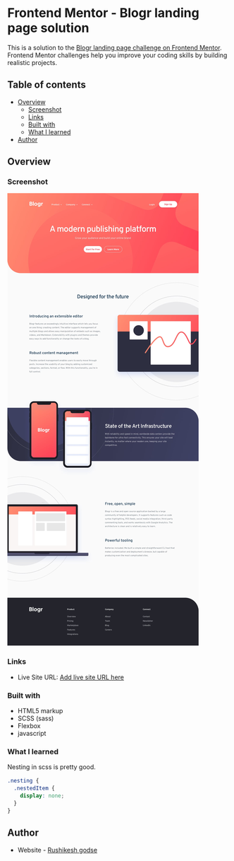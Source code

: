 # Frontend Mentor - Blogr landing page solution

This is a solution to the [Blogr landing page challenge on Frontend Mentor](https://www.frontendmentor.io/challenges/blogr-landing-page-EX2RLAApP). Frontend Mentor challenges help you improve your coding skills by building realistic projects. 

## Table of contents

- [Overview](#overview)
  - [Screenshot](#screenshot)
  - [Links](#links)
  - [Built with](#built-with)
  - [What I learned](#what-i-learned)
- [Author](#author)


## Overview
 
### Screenshot

![](./screenshot.jpg)

### Links

- Live Site URL: [Add live site URL here](https:rushikeshgodse.github.io/blogr-landing-page/)

### Built with

- HTML5 markup
- SCSS (sass)
- Flexbox
- javascript

### What I learned

Nesting in scss is pretty good.

```scss
.nesting {
  .nestedItem {
    display: none;
  }
}
```


## Author

- Website - [Rushikesh godse](https://github.com/rushikeshGodse)

